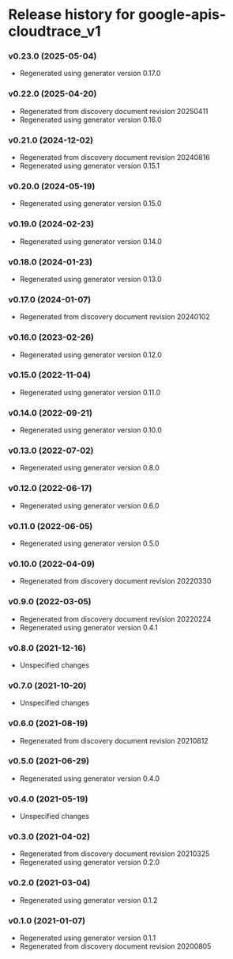 # Release history for google-apis-cloudtrace_v1

### v0.23.0 (2025-05-04)

* Regenerated using generator version 0.17.0

### v0.22.0 (2025-04-20)

* Regenerated from discovery document revision 20250411
* Regenerated using generator version 0.16.0

### v0.21.0 (2024-12-02)

* Regenerated from discovery document revision 20240816
* Regenerated using generator version 0.15.1

### v0.20.0 (2024-05-19)

* Regenerated using generator version 0.15.0

### v0.19.0 (2024-02-23)

* Regenerated using generator version 0.14.0

### v0.18.0 (2024-01-23)

* Regenerated using generator version 0.13.0

### v0.17.0 (2024-01-07)

* Regenerated from discovery document revision 20240102

### v0.16.0 (2023-02-26)

* Regenerated using generator version 0.12.0

### v0.15.0 (2022-11-04)

* Regenerated using generator version 0.11.0

### v0.14.0 (2022-09-21)

* Regenerated using generator version 0.10.0

### v0.13.0 (2022-07-02)

* Regenerated using generator version 0.8.0

### v0.12.0 (2022-06-17)

* Regenerated using generator version 0.6.0

### v0.11.0 (2022-06-05)

* Regenerated using generator version 0.5.0

### v0.10.0 (2022-04-09)

* Regenerated from discovery document revision 20220330

### v0.9.0 (2022-03-05)

* Regenerated from discovery document revision 20220224
* Regenerated using generator version 0.4.1

### v0.8.0 (2021-12-16)

* Unspecified changes

### v0.7.0 (2021-10-20)

* Unspecified changes

### v0.6.0 (2021-08-19)

* Regenerated from discovery document revision 20210812

### v0.5.0 (2021-06-29)

* Regenerated using generator version 0.4.0

### v0.4.0 (2021-05-19)

* Unspecified changes

### v0.3.0 (2021-04-02)

* Regenerated from discovery document revision 20210325
* Regenerated using generator version 0.2.0

### v0.2.0 (2021-03-04)

* Regenerated using generator version 0.1.2

### v0.1.0 (2021-01-07)

* Regenerated using generator version 0.1.1
* Regenerated from discovery document revision 20200805

